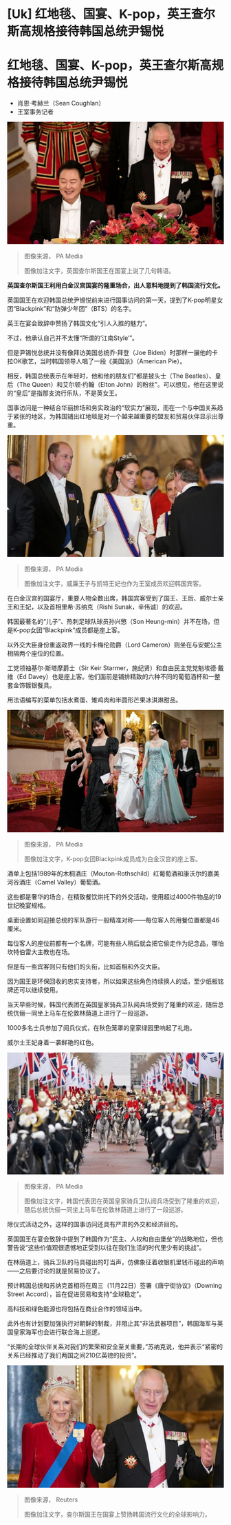 # [Uk] 红地毯、国宴、K-pop，英王查尔斯高规格接待韩国总统尹锡悦

#  红地毯、国宴、K-pop，英王查尔斯高规格接待韩国总统尹锡悦

  * 肖恩·考赫兰（Sean Coughlan） 
  * 王室事务记者 


![英国查尔斯国王在国宴上说了几句韩语。](_131785805_8947aa399e7d1c2a7a2cbce0d0304c505abac108.jpg)

> 图像来源，  PA Media
>
> 图像加注文字，英国查尔斯国王在国宴上说了几句韩语。

**英国查尔斯国王利用白金汉宫国宴的隆重场合，出人意料地提到了韩国流行文化。**

英国国王在欢迎韩国总统尹锡悦前来进行国事访问的第一天，提到了K-pop明星女团“Blackpink”和“防弹少年团”（BTS）的名字。

英王在宴会致辞中赞扬了韩国文化“引人入胜的魅力”。

不过，他承认自己并不太懂“所谓的‘江南Style’”。

但是尹锡悦总统并没有像拜访美国总统乔·拜登（Joe Biden）时那样一展他的卡拉OK歌艺，当时韩国领导人唱了一段《美国派》（American Pie）。

相反，韩国总统表示在年轻时，他和他的朋友们“都是披头士（The Beatles）、皇后（The Queen）和艾尔顿·约翰（Elton John）的粉丝”。可以想见，他在这里说的“皇后”是指那支流行乐队，不是英女王。

国事访问是一种结合华丽排场和务实政治的“软实力”展现，而在一个与中国关系趋于紧张的地区，为韩国铺出红地毯是对一个越来越重要的盟友和贸易伙伴显示出尊重。

![威廉王子与凯特王妃也作为王室成员欢迎韩国宾客。](_131786676_97b8ed8210ed765181c50757c3b1d9b185db60f4-1.jpg)

> 图像来源，  PA Media
>
> 图像加注文字，威廉王子与凯特王妃也作为王室成员欢迎韩国宾客。

在白金汉宫的国宴厅，重要人物全数出席，韩国宾客受到了国王、王后、威尔士亲王和王妃，以及首相里希·苏纳克（Rishi Sunak，辛伟诚）的欢迎。

韩国最著名的“儿子”、热刺足球队球员孙兴慜（Son Heung-min）并不在场，但是K-pop女团“Blackpink”成员都是座上客。

以外交大臣身份重返政界一线的卡梅伦勋爵（Lord Cameron）则坐在与安妮公主相隔两个座位的位置。

工党领袖基尔·斯塔摩爵士（Sir Keir Starmer，施纪贤）和自由民主党党魁埃德·戴维（Ed Davey）也是座上客。他们面前是铺排精致的六种不同的葡萄酒杯和一整套金饰镀银餐具。

用法语编写的菜单包括水煮蛋、雉鸡肉和半圆形芒果冰淇淋甜品。

![K-pop女团Blackpink成员成为白金汉宫的座上客。](_131786525_hi089777016.jpg)

> 图像来源，  PA Media
>
> 图像加注文字，K-pop女团Blackpink成员成为白金汉宫的座上客。

酒单上包括1989年的木桐酒庄（Mouton-Rothschild）红葡萄酒和康沃尔的嘉美河谷酒庄（Camel Valley）葡萄酒。

这些都是奢华的场合，在精致餐饮烘托下的外交活动，使用超过4000件物品的19世纪晚宴规格。

桌面设置如同迎接总统的军队游行一般精准对称——每位客人的用餐位置都是46厘米。

每位客人的座位前都有一个名牌，可能有些人稍后就会把它偷走作为纪念品，哪怕坎特伯雷大主教也在场。

但是有一些宾客则只有他们的头衔，比如首相和外交大臣。

因为国王是环保回收的忠实支持者，所以如果这些角色持续换人的话，至少纸板铭牌还可以继续使用。

当天早些时候，韩国代表团在英国皇家骑兵卫队阅兵场受到了隆重的欢迎，随后总统伉俪一同坐上马车在伦敦林荫道上进行了一段巡游。

1000多名士兵参加了阅兵仪式，在秋色笼罩的皇家绿园里响起了礼炮。

威尔士王妃身着一袭鲜艳的红色。

![韩国代表团在英国皇家骑兵卫队阅兵场受到了隆重的欢迎，随后总统伉俪一同坐上马车在伦敦林荫道上进行了一段巡游。](_131781816_hi089768675.jpg)

> 图像来源，  PA Media
>
> 图像加注文字，韩国代表团在英国皇家骑兵卫队阅兵场受到了隆重的欢迎，随后总统伉俪一同坐上马车在伦敦林荫道上进行了一段巡游。

除仪式活动之外，这样的国事访问还具有严肃的外交和经济目的。

英国国王在宴会致辞中提到了韩国作为“民主、人权和自由堡垒”的战略地位，但也警告说“这些价值观很遗憾地正受到以往在我们生活的时代里少有的挑战”。

在林荫道上，骑兵卫队的马具碰出的叮当声，仿佛象征着收银机里钱币碰出的声响——之后要讨论的就是贸易协议了。

预计韩国总统和苏纳克首相将在周三（11月22日）签署《唐宁街协议》（Downing Street Accord），旨在促进贸易和支持“全球稳定”。

高科技和绿色能源也将包括在商业合作的领域当中。

此外也有计划要加强执行对朝鲜的制裁，并阻止其“非法武器项目”，韩国海军与英国皇家海军也会进行联合海上巡逻。

“长期的全球伙伴关系对我们的繁荣和安全至关重要，”苏纳克说，他并表示“紧密的关系已经推动了我们两国之间210亿英镑的投资”。

![国王和王后出席国宴](_131786529_hi089777427.jpg)

> 图像来源，  Reuters
>
> 图像加注文字，查尔斯国王在国宴上赞扬韩国流行文化的全球影响力。


